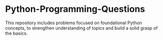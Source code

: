 # Python-Programming-Questions
This repository includes problems focused on foundational Python concepts, to strengthen understanding of topics and build a solid grasp of the basics.
